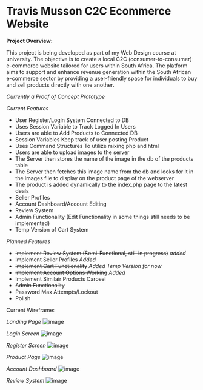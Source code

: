 # Travis Musson C2C Ecommerce Website

**Project Overview:**

This project is being developed as part of my Web Design course at university. The objective is to create a local C2C (consumer-to-consumer) e-commerce website tailored for users within South Africa. The platform aims to support and enhance revenue generation within the South African e-commerce sector by providing a user-friendly space for individuals to buy and sell products directly with one another.

*Currently a Proof of Concept Prototype*

*Current Features*
- User Register/Login System Connected to DB
- Uses Session Variable to Track Logged In Users
- Users are able to Add Products to Connected DB
- Session Variables Keep track of user posting Product
- Uses Command Structures To utilize mixing php and html
- Users are able to upload images to the server
- The Server then stores the name of the image in the db of the products table
- The Server then fetches this image name from the db and looks for it in the images file to display on the product page of the webserver
- The product is added dynamically to the index.php page to the latest deals
- Seller Profiles
- Account Dashboard/Account Editing
- Review System
- Admin Functionality (Edit Functionality in some things still needs to be implemented)
- Temp Version of Cart System

*Planned Features*
- ~~Implement Review System (Semi-Functional, still in progress)~~  *added*
- ~~Implement Seller Profiles~~   *Added*
- ~~Implement Cart Functionality~~ *Added Temp Version for now*
- ~~Implement Account Options Working~~    *Added*
- Implement Similair Products Carosel
- ~~Admin Functionality~~
- Password Max Attempts/Lockout
- Polish

Current Wireframe:

*Landing Page*
![image](https://github.com/user-attachments/assets/c46dd3b6-d59c-4c90-a8f1-3c552636dfb6)

*Login Screen*
![image](https://github.com/user-attachments/assets/24a79d27-4d07-4695-9af8-0e38a712a3c9)

*Register Screen*
![image](https://github.com/user-attachments/assets/cd3d004d-106f-4559-8e6d-562f1a3c016a)

*Product Page*
![image](https://github.com/user-attachments/assets/ebc650f8-3504-46dd-aa75-e24d168d0566)

*Account Dashboard*
![image](https://github.com/user-attachments/assets/ed04cb3a-3138-4ceb-aa48-0f9bf3735e24)

*Review System*
![image](https://github.com/user-attachments/assets/565be38d-6102-43e8-8204-b577200525bf)


